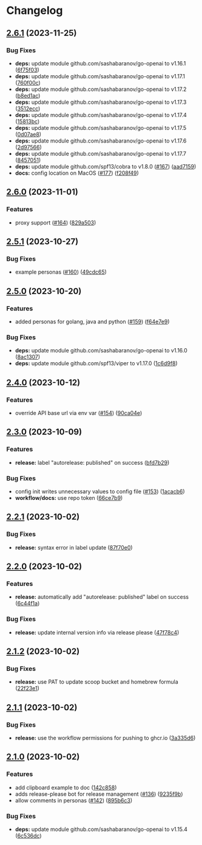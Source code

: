 # Changelog

## [2.6.1](https://github.com/tbckr/sgpt/compare/v2.6.0...v2.6.1) (2023-11-25)


### Bug Fixes

* **deps:** update module github.com/sashabaranov/go-openai to v1.16.1 ([6f75f03](https://github.com/tbckr/sgpt/commit/6f75f03955b92a961232b6abfca3990d2015ce7b))
* **deps:** update module github.com/sashabaranov/go-openai to v1.17.1 ([760f00c](https://github.com/tbckr/sgpt/commit/760f00cb03be2d6024cbefda78a33038fabf0622))
* **deps:** update module github.com/sashabaranov/go-openai to v1.17.2 ([b8ed1ac](https://github.com/tbckr/sgpt/commit/b8ed1ac79cf0fd119d0da4aa9618e4455d89d7dc))
* **deps:** update module github.com/sashabaranov/go-openai to v1.17.3 ([3512ecc](https://github.com/tbckr/sgpt/commit/3512ecc6fa55adbd4d6fb1fd5ce721f3049ad616))
* **deps:** update module github.com/sashabaranov/go-openai to v1.17.4 ([15813bc](https://github.com/tbckr/sgpt/commit/15813bc509ad954e083bf72e91aebb86e389619d))
* **deps:** update module github.com/sashabaranov/go-openai to v1.17.5 ([0d07ae8](https://github.com/tbckr/sgpt/commit/0d07ae88f3b8c3c8beaa230fbf5b9910565c7810))
* **deps:** update module github.com/sashabaranov/go-openai to v1.17.6 ([2d97566](https://github.com/tbckr/sgpt/commit/2d97566309f6e4fe9ce3588687cc485362f84f42))
* **deps:** update module github.com/sashabaranov/go-openai to v1.17.7 ([8457051](https://github.com/tbckr/sgpt/commit/845705103ee6602f03feb44046aff26560b664bf))
* **deps:** update module github.com/spf13/cobra to v1.8.0 ([#167](https://github.com/tbckr/sgpt/issues/167)) ([aad7159](https://github.com/tbckr/sgpt/commit/aad71592aae3439dac456921db5886ec3790173e))
* **docs:** config location on MacOS ([#177](https://github.com/tbckr/sgpt/issues/177)) ([f208f49](https://github.com/tbckr/sgpt/commit/f208f491730abf3ac66767e25e30efa0974733f8))

## [2.6.0](https://github.com/tbckr/sgpt/compare/v2.5.1...v2.6.0) (2023-11-01)


### Features

* proxy support ([#164](https://github.com/tbckr/sgpt/issues/164)) ([829a503](https://github.com/tbckr/sgpt/commit/829a503333d59a678af9b6fb1e672c4262136e88))

## [2.5.1](https://github.com/tbckr/sgpt/compare/v2.5.0...v2.5.1) (2023-10-27)


### Bug Fixes

* example personas ([#160](https://github.com/tbckr/sgpt/issues/160)) ([49cdc65](https://github.com/tbckr/sgpt/commit/49cdc6523949f390c720d829a0b35d1b5b62baee))

## [2.5.0](https://github.com/tbckr/sgpt/compare/v2.4.0...v2.5.0) (2023-10-20)


### Features

* added personas for golang, java and python ([#159](https://github.com/tbckr/sgpt/issues/159)) ([f64e7e9](https://github.com/tbckr/sgpt/commit/f64e7e9efe0e2f2ebbc7f6e24ae167f583829481))


### Bug Fixes

* **deps:** update module github.com/sashabaranov/go-openai to v1.16.0 ([8ac1307](https://github.com/tbckr/sgpt/commit/8ac13076b2efec1c416f90f292a3882a2e359704))
* **deps:** update module github.com/spf13/viper to v1.17.0 ([1c6d9f8](https://github.com/tbckr/sgpt/commit/1c6d9f8f3ab8658c8e2bcde363fc722e6e825630))

## [2.4.0](https://github.com/tbckr/sgpt/compare/v2.3.0...v2.4.0) (2023-10-12)


### Features

* override API base url via env var ([#154](https://github.com/tbckr/sgpt/issues/154)) ([90ca04e](https://github.com/tbckr/sgpt/commit/90ca04e71a43edae0b0b89c043c2f74aab031c0a))

## [2.3.0](https://github.com/tbckr/sgpt/compare/v2.2.1...v2.3.0) (2023-10-09)


### Features

* **release:** label "autorelease: published" on success ([bfd7b29](https://github.com/tbckr/sgpt/commit/bfd7b295ba9c21c969a7dd91378b8aaf0c46434d))


### Bug Fixes

* config init writes unnecessary values to config file ([#153](https://github.com/tbckr/sgpt/issues/153)) ([1acacb6](https://github.com/tbckr/sgpt/commit/1acacb6a2be258932cf174a251476749b7cb2f7b))
* **workflow/docs:** use repo token ([66ce7b9](https://github.com/tbckr/sgpt/commit/66ce7b98e8d6ddd3bf2157416d21920b3f620f7d))

## [2.2.1](https://github.com/tbckr/sgpt/compare/v2.2.0...v2.2.1) (2023-10-02)


### Bug Fixes

* **release:** syntax error in label update ([87f70e0](https://github.com/tbckr/sgpt/commit/87f70e07642497b9a8f9b6bdb2e353bf9452c221))

## [2.2.0](https://github.com/tbckr/sgpt/compare/v2.1.2...v2.2.0) (2023-10-02)


### Features

* **release:** automatically add "autorelease: published" label on success ([6c44f1a](https://github.com/tbckr/sgpt/commit/6c44f1ad6d9695803ea9ec7361fbafc459e75626))


### Bug Fixes

* **release:** update internal version info via release please ([47f78c4](https://github.com/tbckr/sgpt/commit/47f78c4add36993f1e2cde22a8f60dfcb776a6ba))

## [2.1.2](https://github.com/tbckr/sgpt/compare/v2.1.1...v2.1.2) (2023-10-02)


### Bug Fixes

* **release:** use PAT to update scoop bucket and homebrew formula ([22f23e1](https://github.com/tbckr/sgpt/commit/22f23e10ec751e874adc72c5dc63819005380f2d))

## [2.1.1](https://github.com/tbckr/sgpt/compare/v2.1.0...v2.1.1) (2023-10-02)


### Bug Fixes

* **release:** use the workflow permissions for pushing to ghcr.io ([3a335d6](https://github.com/tbckr/sgpt/commit/3a335d6589d84abc76507e68524f19a7fca3cfee))

## [2.1.0](https://github.com/tbckr/sgpt/compare/v2.0.0...v2.1.0) (2023-10-02)


### Features

* add clipboard example to doc ([142c858](https://github.com/tbckr/sgpt/commit/142c858442b260fce242776c74b09afbba2b5ed3))
* adds release-please bot for release management ([#136](https://github.com/tbckr/sgpt/issues/136)) ([9235f9b](https://github.com/tbckr/sgpt/commit/9235f9b197f3ccddb7901632246c05d6d03afc0e))
* allow comments in personas ([#142](https://github.com/tbckr/sgpt/issues/142)) ([895b6c3](https://github.com/tbckr/sgpt/commit/895b6c347e379fdff0c9a0d700847c07877a15e1))


### Bug Fixes

* **deps:** update module github.com/sashabaranov/go-openai to v1.15.4 ([6c536dc](https://github.com/tbckr/sgpt/commit/6c536dc99616db504b580b81e2596ece75c65ea3))
